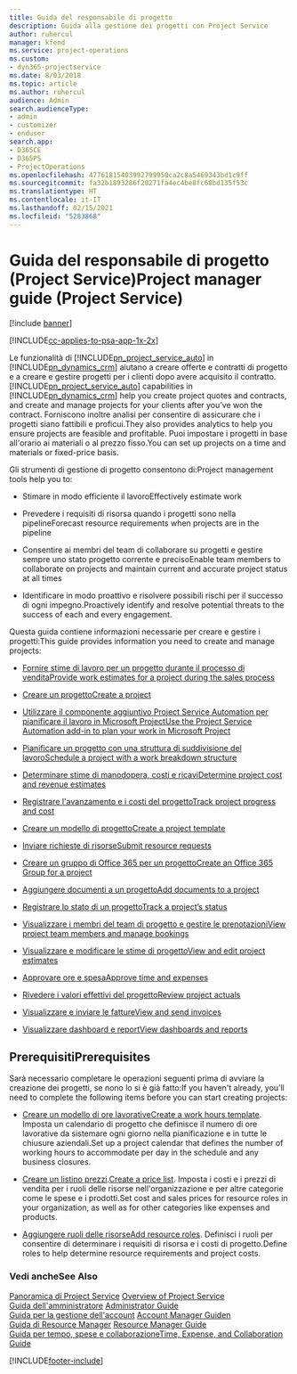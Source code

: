 ```yaml
---
title: Guida del responsabile di progetto
description: Guida alla gestione dei progetti con Project Service
author: ruhercul
manager: kfend
ms.service: project-operations
ms.custom:
- dyn365-projectservice
ms.date: 8/03/2018
ms.topic: article
ms.author: ruhercul
audience: Admin
search.audienceType:
- admin
- customizer
- enduser
search.app:
- D365CE
- D365PS
- ProjectOperations
ms.openlocfilehash: 47761815403992799950ca2c8a5469343bd1c9ff
ms.sourcegitcommit: fa32b1893286f20271fa4ec4be8fc68bd135f53c
ms.translationtype: HT
ms.contentlocale: it-IT
ms.lasthandoff: 02/15/2021
ms.locfileid: "5283868"
---
```

# <a name="project-manager-guide-project-service"></a><span data-ttu-id="86e4a-103">Guida del responsabile di progetto (Project Service)</span><span class="sxs-lookup"><span data-stu-id="86e4a-103">Project manager guide (Project Service)</span></span>

[!include [banner](../includes/psa-now-project-operations.md)]

[!INCLUDE[cc-applies-to-psa-app-1x-2x](../includes/cc-applies-to-psa-app-1x-2x.md)]

<span data-ttu-id="86e4a-104">Le funzionalità di [!INCLUDE[pn_project_service_auto](../includes/pn-project-service-auto.md)] in [!INCLUDE[pn_dynamics_crm](../includes/pn-dynamics-crm.md)] aiutano a creare offerte e contratti di progetto e a creare e gestire progetti per i clienti dopo avere acquisito il contratto.</span><span class="sxs-lookup"><span data-stu-id="86e4a-104">[!INCLUDE[pn_project_service_auto](../includes/pn-project-service-auto.md)] capabilities in [!INCLUDE[pn_dynamics_crm](../includes/pn-dynamics-crm.md)] help you create project quotes and contracts, and create and manage projects for your clients after you’ve won the contract.</span></span> <span data-ttu-id="86e4a-105">Forniscono inoltre analisi per consentire di assicurare che i progetti siano fattibili e proficui.</span><span class="sxs-lookup"><span data-stu-id="86e4a-105">They also provides analytics to help you ensure projects are feasible and profitable.</span></span> <span data-ttu-id="86e4a-106">Puoi impostare i progetti in base all'orario ai materiali o al prezzo fisso.</span><span class="sxs-lookup"><span data-stu-id="86e4a-106">You can set up projects on a time and materials or fixed-price basis.</span></span>  
  
 <span data-ttu-id="86e4a-107">Gli strumenti di gestione di progetto consentono di:</span><span class="sxs-lookup"><span data-stu-id="86e4a-107">Project management tools help you to:</span></span>  
  
-   <span data-ttu-id="86e4a-108">Stimare in modo efficiente il lavoro</span><span class="sxs-lookup"><span data-stu-id="86e4a-108">Effectively estimate work</span></span>  
  
-   <span data-ttu-id="86e4a-109">Prevedere i requisiti di risorsa quando i progetti sono nella pipeline</span><span class="sxs-lookup"><span data-stu-id="86e4a-109">Forecast resource requirements when projects are in the pipeline</span></span>  
  
-   <span data-ttu-id="86e4a-110">Consentire ai membri del team di collaborare su progetti e gestire sempre uno stato progetto corrente e preciso</span><span class="sxs-lookup"><span data-stu-id="86e4a-110">Enable team members to collaborate on projects and maintain current and accurate project status at all times</span></span>  
  
-   <span data-ttu-id="86e4a-111">Identificare in modo proattivo e risolvere possibili rischi per il successo di ogni impegno.</span><span class="sxs-lookup"><span data-stu-id="86e4a-111">Proactively identify and resolve potential threats to the success of each and every engagement.</span></span>  
  
<span data-ttu-id="86e4a-112">Questa guida contiene informazioni necessarie per creare e gestire i progetti:</span><span class="sxs-lookup"><span data-stu-id="86e4a-112">This guide provides information you need to create and manage projects:</span></span>  
  
-   [<span data-ttu-id="86e4a-113">Fornire stime di lavoro per un progetto durante il processo di vendita</span><span class="sxs-lookup"><span data-stu-id="86e4a-113">Provide work estimates for a project during the sales process</span></span>](../psa/provide-estimates-project-during-sales-process.md)  
  
-   [<span data-ttu-id="86e4a-114">Creare un progetto</span><span class="sxs-lookup"><span data-stu-id="86e4a-114">Create a project</span></span>](../psa/create-project.md)  
  
-   [<span data-ttu-id="86e4a-115">Utilizzare il componente aggiuntivo Project Service Automation per pianificare il lavoro in Microsoft Project</span><span class="sxs-lookup"><span data-stu-id="86e4a-115">Use the Project Service Automation add-in to plan your work in Microsoft Project</span></span>](../psa/add-plan-work-microsoft-project.md)  
  
-   [<span data-ttu-id="86e4a-116">Pianificare un progetto con una struttura di suddivisione del lavoro</span><span class="sxs-lookup"><span data-stu-id="86e4a-116">Schedule a project with a work breakdown structure</span></span>](../psa/schedule-project-work-breakdown-structure.md)  
  
-   [<span data-ttu-id="86e4a-117">Determinare stime di manodopera, costi e ricavi</span><span class="sxs-lookup"><span data-stu-id="86e4a-117">Determine project cost and revenue estimates</span></span>](../psa/determine-project-cost-revenue-estimates.md)  
  
-   [<span data-ttu-id="86e4a-118">Registrare l'avanzamento e i costi del progetto</span><span class="sxs-lookup"><span data-stu-id="86e4a-118">Track project progress and cost</span></span>](../psa/track-project-progress-cost.md)  
  
-   [<span data-ttu-id="86e4a-119">Creare un modello di progetto</span><span class="sxs-lookup"><span data-stu-id="86e4a-119">Create a project template</span></span>](../psa/create-project-template.md)  
  
-   [<span data-ttu-id="86e4a-120">Inviare richieste di risorse</span><span class="sxs-lookup"><span data-stu-id="86e4a-120">Submit resource requests</span></span>](../psa/submit-resource-requests.md)  
  
-   [<span data-ttu-id="86e4a-121">Creare un gruppo di Office 365 per un progetto</span><span class="sxs-lookup"><span data-stu-id="86e4a-121">Create an Office 365 Group for a project</span></span>](../psa/create-office-365-group-project.md)  
  
-   [<span data-ttu-id="86e4a-122">Aggiungere documenti a un progetto</span><span class="sxs-lookup"><span data-stu-id="86e4a-122">Add documents to a project</span></span>](../psa/add-documents-project.md)  
  
-   [<span data-ttu-id="86e4a-123">Registrare lo stato di un progetto</span><span class="sxs-lookup"><span data-stu-id="86e4a-123">Track a project’s status</span></span>](../psa/track-project-status.md)  
  
-   [<span data-ttu-id="86e4a-124">Visualizzare i membri del team di progetto e gestire le prenotazioni</span><span class="sxs-lookup"><span data-stu-id="86e4a-124">View project team members and manage bookings</span></span>](../psa/view-project-team-members-manage-bookings.md)  
  
-   [<span data-ttu-id="86e4a-125">Visualizzare e modificare le stime di progetto</span><span class="sxs-lookup"><span data-stu-id="86e4a-125">View and edit project estimates</span></span>](../psa/view-edit-project-estimates.md)  
  
-   [<span data-ttu-id="86e4a-126">Approvare ore e spesa</span><span class="sxs-lookup"><span data-stu-id="86e4a-126">Approve time and expenses</span></span>](../psa/approve-time-expenses.md)  
  
-   [<span data-ttu-id="86e4a-127">Rivedere i valori effettivi del progetto</span><span class="sxs-lookup"><span data-stu-id="86e4a-127">Review project actuals</span></span>](../psa/review-project-actuals.md)  
  
-   [<span data-ttu-id="86e4a-128">Visualizzare e inviare le fatture</span><span class="sxs-lookup"><span data-stu-id="86e4a-128">View and send invoices</span></span>](../psa/view-send-invoices.md)  
  
-   [<span data-ttu-id="86e4a-129">Visualizzare dashboard e report</span><span class="sxs-lookup"><span data-stu-id="86e4a-129">View dashboards and reports</span></span>](../psa/view-dashboards-reports.md)  
  
## <a name="prerequisites"></a><span data-ttu-id="86e4a-130">Prerequisiti</span><span class="sxs-lookup"><span data-stu-id="86e4a-130">Prerequisites</span></span>  
 <span data-ttu-id="86e4a-131">Sarà necessario completare le operazioni seguenti prima di avviare la creazione dei progetti, se nono lo si è già fatto:</span><span class="sxs-lookup"><span data-stu-id="86e4a-131">If you haven't already, you’ll need to complete the following items before you can start creating projects:</span></span>  
  
-   <span data-ttu-id="86e4a-132">[Creare un modello di ore lavorative](../psa/create-work-hours-template.md)</span><span class="sxs-lookup"><span data-stu-id="86e4a-132">[Create a work hours template](../psa/create-work-hours-template.md).</span></span> <span data-ttu-id="86e4a-133">Imposta un calendario di progetto che definisce il numero di ore lavorative da sistemare ogni giorno nella pianificazione e in tutte le chiusure aziendali.</span><span class="sxs-lookup"><span data-stu-id="86e4a-133">Set up a project calendar that defines the number of working hours to accommodate per day in the schedule and any business closures.</span></span>  
  
-   <span data-ttu-id="86e4a-134">[Creare un listino prezzi](../psa/create-price-list.md).</span><span class="sxs-lookup"><span data-stu-id="86e4a-134">[Create a price list](../psa/create-price-list.md).</span></span> <span data-ttu-id="86e4a-135">Imposta i costi e i prezzi di vendita per i ruoli delle risorse nell'organizzazione e per altre categorie come le spese e i prodotti.</span><span class="sxs-lookup"><span data-stu-id="86e4a-135">Set cost and sales prices for resource roles in your organization, as well as for other categories like expenses and products.</span></span>  
  
-   <span data-ttu-id="86e4a-136">[Aggiungere ruoli delle risorse](../psa/add-resource-roles.md)</span><span class="sxs-lookup"><span data-stu-id="86e4a-136">[Add resource roles](../psa/add-resource-roles.md).</span></span> <span data-ttu-id="86e4a-137">Definisci i ruoli per consentire di determinare i requisiti di risorsa e i costi di progetto.</span><span class="sxs-lookup"><span data-stu-id="86e4a-137">Define roles to help determine resource requirements and project costs.</span></span>  
  
### <a name="see-also"></a><span data-ttu-id="86e4a-138">Vedi anche</span><span class="sxs-lookup"><span data-stu-id="86e4a-138">See Also</span></span>  
 <span data-ttu-id="86e4a-139">[Panoramica di Project Service](../psa/overview.md) </span><span class="sxs-lookup"><span data-stu-id="86e4a-139">[Overview of Project Service](../psa/overview.md) </span></span>  
 <span data-ttu-id="86e4a-140">[Guida dell'amministratore](../psa/admin-guide.md) </span><span class="sxs-lookup"><span data-stu-id="86e4a-140">[Administrator Guide](../psa/admin-guide.md) </span></span>  
 <span data-ttu-id="86e4a-141">[Guida per la gestione dell'account](../psa/account-manager-guide.md) </span><span class="sxs-lookup"><span data-stu-id="86e4a-141">[Account Manager Guiden](../psa/account-manager-guide.md) </span></span>  
 <span data-ttu-id="86e4a-142">[Guida di Resource Manager](../psa/resource-manager-guide.md) </span><span class="sxs-lookup"><span data-stu-id="86e4a-142">[Resource Manager Guide](../psa/resource-manager-guide.md) </span></span>  
 [<span data-ttu-id="86e4a-143">Guida per tempo, spese e collaborazione</span><span class="sxs-lookup"><span data-stu-id="86e4a-143">Time, Expense, and Collaboration Guide</span></span>](../psa/time-expense-collaboration-guide.md)



[!INCLUDE[footer-include](../includes/footer-banner.md)]